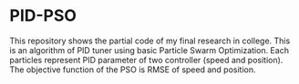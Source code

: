 # PID-PSO

This repository shows the partial code of my final research in college.
This is an algorithm of PID tuner using basic Particle Swarm Optimization. Each particles represent PID parameter of two controller (speed and position). The objective function of the PSO is RMSE of speed and position. 
